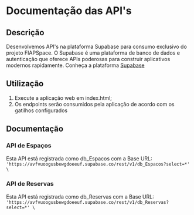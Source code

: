# Documentação das API's 

## Descrição
Desenvolvemos API's na plataforma Supabase para consumo exclusivo do projeto FIAPSpace.
O Supabase é uma plataforma de banco de dados e autenticação que oferece APIs poderosas para construir aplicativos modernos rapidamente.
Conheça a plataforma [Supabase](https://supabase.com/)

## Utilização
1. Execute a aplicação web em index.html;
2. Os endpoints serão consumidos pela aplicação de acordo com os gatilhos configurados


## Documentação

### API de Espaços
Esta API está registrada como db_Espacos com a Base URL:
`'https://avfvuoogusbewgdoeeuf.supabase.co/rest/v1/db_Espacos?select=*' \`


### API de Reservas
Esta API está registrada como db_Reservas com a Base URL:
`'https://avfvuoogusbewgdoeeuf.supabase.co/rest/v1/db_Reservas?select=*' \`